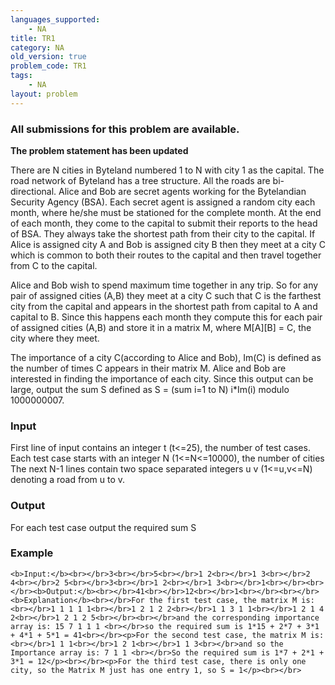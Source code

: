 ```yaml
---
languages_supported:
    - NA
title: TR1
category: NA
old_version: true
problem_code: TR1
tags:
    - NA
layout: problem
---
```

###  All submissions for this problem are available. 

**The problem statement has been updated**

There are N cities in Byteland numbered 1 to N with city 1 as the capital. The road network of Byteland has a tree structure. All the roads are bi-directional. Alice and Bob are secret agents working for the Bytelandian Security Agency (BSA). Each secret agent is assigned a random city each month, where he/she must be stationed for the complete month. At the end of each month, they come to the capital to submit their reports to the head of BSA. They always take the shortest path from their city to the capital. If Alice is assigned city A and Bob is assigned city B then they meet at a city C which is common to both their routes to the capital and then travel together from C to the capital.

Alice and Bob wish to spend maximum time together in any trip. So for any pair of assigned cities (A,B) they meet at a city C such that C is the farthest city from the capital and appears in the shortest path from capital to A and capital to B. Since this happens each month they compute this for each pair of assigned cities (A,B) and store it in a matrix M, where M\[A\]\[B\] = C, the city where they meet.

The importance of a city C(according to Alice and Bob), Im(C) is defined as the number of times C appears in their matrix M. Alice and Bob are interested in finding the importance of each city. Since this output can be large, output the sum S defined as S = (sum i=1 to N) i\*Im(i) modulo 1000000007.

### Input

First line of input contains an integer t (t<=25), the number of test cases. Each test case starts with an integer N (1<=N<=10000), the number of cities
 The next N-1 lines contain two space separated integers u v (1<=u,v<=N) denoting a road from u to v.

### Output

For each test case output the required sum S

### Example

`<b>Input:</b><br></br>3<br></br>5<br></br>1 2<br></br>1 3<br></br>2 4<br></br>2 5<br></br>3<br></br>1 2<br></br>1 3<br></br>1<br></br><br></br><b>Output:</b><br></br>41<br></br>12<br></br>1<br></br><br></br><b>Explanation</b><br></br>For the first test case, the matrix M is:<br></br>1 1 1 1 1<br></br>1 2 1 2 2<br></br>1 1 3 1 1<br></br>1 2 1 4 2<br></br>1 2 1 2 5<br></br><br></br>and the corresponding importance array is: 15 7 1 1 1 <br></br>so the required sum is 1*15 + 2*7 + 3*1 + 4*1 + 5*1 = 41<br></br><p>For the second test case, the matrix M is:<br></br>1 1 1<br></br>1 2 1<br></br>1 1 3<br></br>and so the Importance array is: 7 1 1 <br></br>So the required sum is 1*7 + 2*1 + 3*1 = 12</p><br></br><p>For the third test case, there is only one city, so the Matrix M just has one entry 1, so S = 1</p><br></br>`

